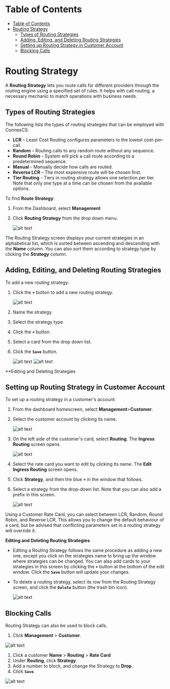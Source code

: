 # Table of Contents


- [Table of Contents](#table-of-contents)
- [Routing Strategy](#routing-strategy)
    - [Types of Routing Strategies](#types-of-routing-strategies)
    - [Adding, Editing, and Deleting Routing Strategies](#adding-editing-and-deleting-routing-strategies)
    - [Setting up Routing Strategy in Customer Account](#setting-up-routing-strategy-in-customer-account)
    - [Blocking Calls](#blocking-calls)


# Routing Strategy


A **Routing Strategy** lets you route calls for different providers through the routing engine using a specified set of rules. It helps with call routing, a necessary mechanic to match operations with business needs.


## Types of Routing Strategies
The following lists the types of routing strategies that can be employed with ConnexCS:


* **LCR** – Least Cost Routing configures parameters to the lowest cost-per-call.
* **Random** – Routing calls to any random route without any sequence.
* **Round Robin** - System will pick a call route according to a predetermined sequence.
* **Manual** - Manually decide how calls are routed.
* **Reverse LCR** – The most expensive route will be chosen first.
* **Tier Routing**  -  Tiers in routing strategy allows one selection per tier.
	Note that only one type at a time can be chosen from the available options.


To find **Route Strategy**:
1. From the Dashboard, select **Management** 
2. Click **Routing Strategy** from the drop down menu.


   ![alt text][routing-dashboard-new]


The Routing Strategy screen displays your current strategies in an alphabetical list, which is sorted between ascending and descending with the **Name** column. You can also sort them according to strategy type by clicking the **Strategy** column.


## Adding, Editing, and Deleting Routing Strategies
To add a new routing strategy:
1. Click the **`+`** button to add a new routing strategy.


   ![alt text][routing-strategy1]


2. Name the strategy.
3. Select the strategy type
4. Click the **`+`** button.
5. Select a card from the drop down list.
6. Click the **`Save`** button.


   ![alt text][routing-strategy2]
   ![alt text][routing-strategy3]


**Editing and Deleting Strategies
 
## Setting up Routing Strategy in Customer Account
To set up a routing strategy in a customer's account:
1. From the dashboard homescreen, select **Management**>**Customer**.
2. Select the customer account by clicking its name.


   ![alt text][routing-strategy4]


3. On the left side of the customer's card, select **Routing**.  The **Ingress Routing** screen opens.


   ![alt text][routing-strategy5]


4. Select the rate card you want to edit by clicking its name.  The **Edit Ingress Routing** screen opens.
5. Click **Strategy**, and then the blue **`+`** in the window that follows.
6. Select a strategy from the drop-down list.  Note that you can also add a prefix in this screen.

   ![alt text][routing-strategy6]

Using a Customer Rate Card, you can select between LCR, Random, Round Robin, and Reverse LCR.
This allows you to change the default behaviour of a card, but be advised that conflicting parameters set in a routing strategy will override it.

**Editing and Deleting Routing Strategies**

* Editing a Routing Strategy follows the same procedure as adding a new one, except you click on the strategies name to bring up the window where strategies can be changed.  You can also add cards to your strategies in this screen by clicking the **`+`** button at the bottom of the edit window.  Click the **`Save`** button will update your changes.  
* To delete a routing strategy, select its row from the Routing Strategy screen, and click the **`Delete`** button (the trash bin icon).


   ![alt text][routing-strategy10]


## Blocking Calls

Routing Strategy can also be used to block calls. 

1. Click **Management** > **Customer**.


![alt text][Blocking-Calls-1]


1. Click a customer **Name** > **Routing** > **Rate Card**
2. Under **Routing**, click **Strategy**.
3. Add a number to block, and change the Strategy to **Drop**.
4. Click **`Save`**.


![alt text][Blocking-Calls-2]


[routing-dashboard-new]: https://raw.githubusercontent.com/digipigeon/connexcs-user-docs/master/new-images/86.png "routing-dashboard"


[routing-strategy1]: https://raw.githubusercontent.com/digipigeon/connexcs-user-docs/master/new-images/87.png "routing-strategy1"
[routing-strategy2]: https://raw.githubusercontent.com/digipigeon/connexcs-user-docs/master/new-images/88.png "routing-strategy2"
[routing-strategy3]: https://raw.githubusercontent.com/digipigeon/connexcs-user-docs/master/new-images/89.png "routing-strategy3"
[routing-strategy4]: https://raw.githubusercontent.com/digipigeon/connexcs-user-docs/master/new-images/90.png "routing-strategy4"
[routing-strategy5]: https://raw.githubusercontent.com/digipigeon/connexcs-user-docs/master/new-images/91.png "routing-strategy5"
[routing-strategy6]: https://raw.githubusercontent.com/digipigeon/connexcs-user-docs/master/new-images/92.png "routing-strategy6"
[routing-strategy7]: https://raw.githubusercontent.com/digipigeon/connexcs-user-docs/master/new-images/93.png "routing-strategy7"
[routing-strategy8]: https://raw.githubusercontent.com/digipigeon/connexcs-user-docs/master/new-images/94.png "routing-strategy8"
[routing-strategy9]: https://raw.githubusercontent.com/digipigeon/connexcs-user-docs/master/new-images/95.png "routing-strategy9"
[routing-strategy10]: https://raw.githubusercontent.com/digipigeon/connexcs-user-docs/master/new-images/96.png "routing-strategy10"




[blocking-calls-1]: https://raw.githubusercontent.com/digipigeon/connexcs-user-docs/master/new-images/97.png "Blocking-Calls-1"
[blocking-calls-2]: https://raw.githubusercontent.com/digipigeon/connexcs-user-docs/master/new-images/98.png "Blocking-Calls-2"


[edit-routing]: https://raw.githubusercontent.com/digipigeon/connexcs-user-docs/master/img/edit-routing.png "edit-routing"
[routing-strategy]: https://raw.githubusercontent.com/digipigeon/connexcs-user-docs/master/img/routing-strategy.png "routing-strategy"
[edit-routing-strategy]: https://raw.githubusercontent.com/digipigeon/connexcs-user-docs/master/img/edit-routing-strategy.png "edit-routing-strategy"


<!--stackedit_data:
eyJoaXN0b3J5IjpbODE1NTkzNjI3LDEwNTM3NjgyNzAsLTE1Mz
I5MjYyMjUsOTgxNjMzMjczLC0xMTUwNjg2MzgyLDI0NDg0NTY5
NF19
-->